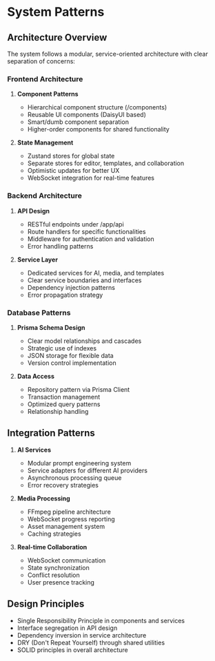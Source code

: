 # System Patterns

## Architecture Overview
The system follows a modular, service-oriented architecture with clear separation of concerns:

### Frontend Architecture
1. **Component Patterns**
   - Hierarchical component structure (/components)
   - Reusable UI components (DaisyUI based)
   - Smart/dumb component separation
   - Higher-order components for shared functionality

2. **State Management**
   - Zustand stores for global state
   - Separate stores for editor, templates, and collaboration
   - Optimistic updates for better UX
   - WebSocket integration for real-time features

### Backend Architecture
1. **API Design**
   - RESTful endpoints under /app/api
   - Route handlers for specific functionalities
   - Middleware for authentication and validation
   - Error handling patterns

2. **Service Layer**
   - Dedicated services for AI, media, and templates
   - Clear service boundaries and interfaces
   - Dependency injection patterns
   - Error propagation strategy

### Database Patterns
1. **Prisma Schema Design**
   - Clear model relationships and cascades
   - Strategic use of indexes
   - JSON storage for flexible data
   - Version control implementation

2. **Data Access**
   - Repository pattern via Prisma Client
   - Transaction management
   - Optimized query patterns
   - Relationship handling

## Integration Patterns
1. **AI Services**
   - Modular prompt engineering system
   - Service adapters for different AI providers
   - Asynchronous processing queue
   - Error recovery strategies

2. **Media Processing**
   - FFmpeg pipeline architecture
   - WebSocket progress reporting
   - Asset management system
   - Caching strategies

3. **Real-time Collaboration**
   - WebSocket communication
   - State synchronization
   - Conflict resolution
   - User presence tracking

## Design Principles
- Single Responsibility Principle in components and services
- Interface segregation in API design
- Dependency inversion in service architecture
- DRY (Don't Repeat Yourself) through shared utilities
- SOLID principles in overall architecture
